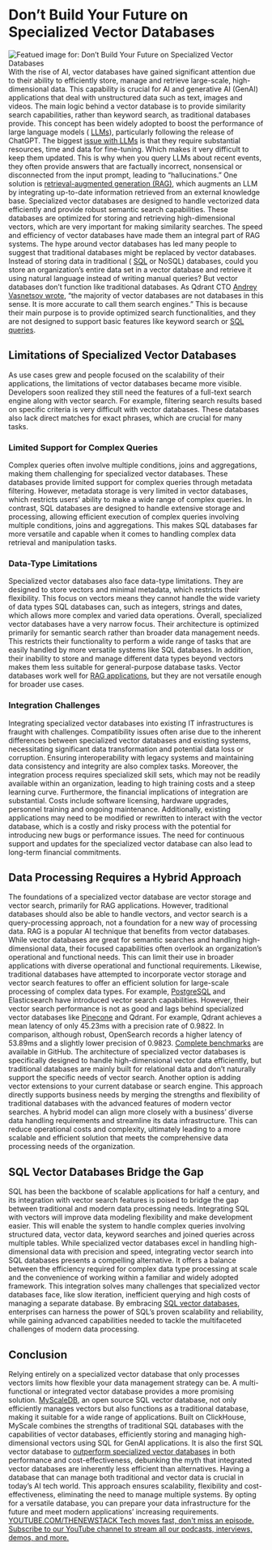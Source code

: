 # Don’t Build Your Future on Specialized Vector Databases
![Featued image for: Don’t Build Your Future on Specialized Vector Databases](https://cdn.thenewstack.io/media/2024/05/c15f0ee5-dontbuildfuturespecializedvectordatabases-1024x576.jpg)
With the rise of AI, vector databases have gained significant attention due to their ability to efficiently store, manage and retrieve large-scale, high-dimensional data. This capability is crucial for AI and generative AI (GenAI) applications that deal with unstructured data such as text, images and videos.
The main logic behind a vector database is to provide similarity search capabilities, rather than keyword search, as traditional databases provide. This concept has been widely adopted to boost the performance of large language models (
[LLMs](https://roadmap.sh/guides/introduction-to-llms)), particularly following the release of ChatGPT.
The biggest
[issue with LLMs](https://thenewstack.io/sql-vector-databases-are-shaping-the-new-llm-and-big-data-paradigm/) is that they require substantial resources, time and data for fine-tuning. Which makes it very difficult to keep them updated. This is why when you query LLMs about recent events, they often provide answers that are factually incorrect, nonsensical or disconnected from the input prompt, leading to “hallucinations.”
One solution is
[retrieval-augmented generation (RAG)](https://myscale.com/blog/how-does-retrieval-augmented-generation-system-work/), which augments an LLM by integrating up-to-date information retrieved from an external knowledge base. Specialized vector databases are designed to handle vectorized data efficiently and provide robust semantic search capabilities. These databases are optimized for storing and retrieving high-dimensional vectors, which are very important for making similarity searches. The speed and efficiency of vector databases have made them an integral part of RAG systems.
The hype around vector databases has led many people to suggest that traditional databases might be replaced by vector databases. Instead of storing data in traditional (
[SQL](https://roadmap.sh/sql) or NoSQL) databases, could you store an organization’s entire data set in a vector database and retrieve it using natural language instead of writing manual queries?
But vector databases don’t function like traditional databases. As Qdrant CTO
[Andrey Vasnetsov wrote](https://qdrant.tech/articles/dedicated-service/), “the majority of vector databases are not databases in this sense. It is more accurate to call them search engines.” This is because their main purpose is to provide optimized search functionalities, and they are not designed to support basic features like keyword search or [SQL queries](https://thenewstack.io/how-to-run-complex-queries-with-sql-in-vector-databases/).
## Limitations of Specialized Vector Databases
As use cases grew and people focused on the scalability of their applications, the limitations of vector databases became more visible. Developers soon realized they still need the features of a full-text search engine along with vector search. For example, filtering search results based on specific criteria is very difficult with vector databases. These databases also lack direct matches for exact phrases, which are crucial for many tasks.
### Limited Support for Complex Queries
Complex queries often involve multiple conditions, joins and aggregations, making them challenging for specialized vector databases. These databases provide limited support for complex queries through metadata filtering. However, metadata storage is very limited in vector databases, which restricts users’ ability to make a wide range of complex queries.
In contrast, SQL databases are designed to handle extensive storage and processing, allowing efficient execution of complex queries involving multiple conditions, joins and aggregations. This makes SQL databases far more versatile and capable when it comes to handling complex data retrieval and manipulation tasks.
### Data-Type Limitations
Specialized vector databases also face data-type limitations. They are designed to store vectors and minimal metadata, which restricts their flexibility. This focus on vectors means they cannot handle the wide variety of data types SQL databases can, such as integers, strings and dates, which allows more complex and varied data operations.
Overall, specialized vector databases have a very narrow focus. Their architecture is optimized primarily for semantic search rather than broader data management needs. This restricts their functionality to perform a wide range of tasks that are easily handled by more versatile systems like SQL databases. In addition, their inability to store and manage different data types beyond vectors makes them less suitable for general-purpose database tasks. Vector databases work well for
[RAG applications](https://thenewstack.io/build-an-advanced-rag-application-using-myscaledb-and-llamaindex/), but they are not versatile enough for broader use cases.
### Integration Challenges
Integrating specialized vector databases into existing IT infrastructures is fraught with challenges. Compatibility issues often arise due to the inherent differences between specialized vector databases and existing systems, necessitating significant data transformation and potential data loss or corruption. Ensuring interoperability with legacy systems and maintaining data consistency and integrity are also complex tasks. Moreover, the integration process requires specialized skill sets, which may not be readily available within an organization, leading to high training costs and a steep learning curve.
Furthermore, the financial implications of integration are substantial. Costs include software licensing, hardware upgrades, personnel training and ongoing maintenance. Additionally, existing applications may need to be modified or rewritten to interact with the vector database, which is a costly and risky process with the potential for introducing new bugs or performance issues. The need for continuous support and updates for the specialized vector database can also lead to long-term financial commitments.
## Data Processing Requires a Hybrid Approach
The foundations of a specialized vector database are vector storage and vector search, primarily for RAG applications. However, traditional databases should also be able to handle vectors, and vector search is a query-processing approach, not a foundation for a new way of processing data.
RAG is a popular AI technique that benefits from vector databases. While vector databases are great for semantic searches and handling high-dimensional data, their focused capabilities often overlook an organization’s operational and functional needs. This can limit their use in broader applications with diverse operational and functional requirements.
Likewise, traditional databases have attempted to incorporate vector storage and vector search features to offer an efficient solution for large-scale processing of complex data types. For example,
[PostgreSQL](https://roadmap.sh/postgresql-dba) and Elasticsearch have introduced vector search capabilities. However, their vector search performance is not as good and lags behind specialized vector databases like [Pinecone](https://www.pinecone.io/?utm_content=inline+mention) and Qdrant. For example, Qdrant achieves a mean latency of only 45.23ms with a precision rate of 0.9822. In comparison, although robust, OpenSearch records a higher latency of 53.89ms and a slightly lower precision of 0.9823. [Complete benchmarks](https://myscale.github.io/benchmark/#/benchmark) are available in GitHub.
The architecture of specialized vector databases is specifically designed to handle high-dimensional vector data efficiently, but traditional databases are mainly built for relational data and don’t naturally support the specific needs of vector search.
Another option is adding vector extensions to your current database or search engine. This approach directly supports business needs by merging the strengths and flexibility of traditional databases with the advanced features of modern vector searches.
A hybrid model can align more closely with a business’ diverse data handling requirements and streamline its data infrastructure. This can reduce operational costs and complexity, ultimately leading to a more scalable and efficient solution that meets the comprehensive data processing needs of the organization.
## SQL Vector Databases Bridge the Gap
SQL has been the backbone of scalable applications for half a century, and its integration with vector search features is poised to bridge the gap between traditional and modern data processing needs. Integrating SQL with vectors will improve data modeling flexibility and make development easier. This will enable the system to handle complex queries involving structured data, vector data, keyword searches and joined queries across multiple tables.
While specialized vector databases excel in handling high-dimensional data with precision and speed, integrating vector search into SQL databases presents a compelling alternative. It offers a balance between the efficiency required for complex data type processing at scale and the convenience of working within a familiar and widely adopted framework. This integration solves many challenges that specialized vector databases face, like slow iteration, inefficient querying and high costs of managing a separate database. By embracing
[SQL vector databases](https://thenewstack.io/an-sql-vector-database-to-enhance-text-search-how-we-did-it/), enterprises can harness the power of SQL’s proven scalability and reliability, while gaining advanced capabilities needed to tackle the multifaceted challenges of modern data processing.
## Conclusion
Relying entirely on a specialized vector database that only processes vectors limits how flexible your data management strategy can be. A multi-functional or integrated vector database provides a more promising solution.
[MyScaleDB](https://myscale.com/), an open source SQL vector database, not only efficiently manages vectors but also functions as a traditional database, making it suitable for a wide range of applications.
Built on ClickHouse, MyScale combines the strengths of traditional SQL databases with the capabilities of vector databases, efficiently storing and managing high-dimensional vectors using SQL for GenAI applications. It is also the first SQL vector database to
[outperform specialized vector databases](https://myscale.com/blog/myscale-outperform-specialized-vectordb/) in both performance and cost-effectiveness, debunking the myth that integrated vector databases are inherently less efficient than alternatives.
Having a database that can manage both traditional and vector data is crucial in today’s AI tech world. This approach ensures scalability, flexibility and cost-effectiveness, eliminating the need to manage multiple systems. By opting for a versatile database, you can prepare your data infrastructure for the future and meet modern applications’ increasing requirements.
[
YOUTUBE.COM/THENEWSTACK
Tech moves fast, don't miss an episode. Subscribe to our YouTube
channel to stream all our podcasts, interviews, demos, and more.
](https://youtube.com/thenewstack?sub_confirmation=1)